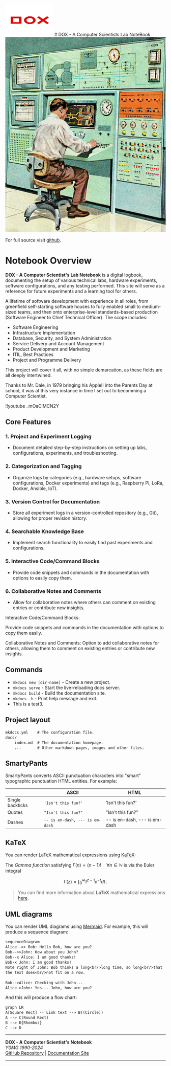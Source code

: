 <img src="image_2024-09-15_111916647.png" width="150" height="100" alt="YOMG Lab Documentation">
# DOX - A Computer Scientists Lab NoteBook

<img src="comp.jpg"  alt="YOMG Lab Documentation">

For full source visit [github](https://github.com/youroldmangaming/DOX/).

# Notebook Overview

**DOX - A Computer Scientist's Lab Notebook** is a digital logbook, documenting the setup of various technical labs, hardware experiments, software configurations, and any testing performed. This site will serve as a reference for future experiments and a learning tool for others.

A lifetime of software development with experience in all roles, from greenfield self-starting software houses to fully enabled small to medium-sized teams, and then onto enterprise-level standards-based production (Software Engineer to Chief Technical Officer). The scope includes:

- Software Engineering
- Infrastructure Implementation
- Database, Security, and System Administration
- Service Delivery and Account Management
- Product Development and Marketing
- ITIL, Best Practices
- Project and Programme Delivery

This project will cover it all, with no simple demarcation, as these fields are all deeply intertwined.

Thanks to Mr. Dale, in 1979 bringing his AppleII into the Parents Day at school, it was at this very instance in time I set out to becomming a Computer Scientist.

!!youtube _mOaCiMCN2Y


## Core Features

### 1. Project and Experiment Logging
- Document detailed step-by-step instructions on setting up labs, configurations, experiments, and troubleshooting.

### 2. Categorization and Tagging
- Organize logs by categories (e.g., hardware setups, software configurations, Docker experiments) and tags (e.g., Raspberry Pi, LoRa, Docker, Ansible, IoT).

### 3. Version Control for Documentation
- Store all experiment logs in a version-controlled repository (e.g., Git), allowing for proper revision history.

### 4. Searchable Knowledge Base
- Implement search functionality to easily find past experiments and configurations.

### 5. Interactive Code/Command Blocks
- Provide code snippets and commands in the documentation with options to easily copy them.

### 6. Collaborative Notes and Comments
- Allow for collaborative notes where others can comment on existing entries or contribute new insights.


Interactive Code/Command Blocks:

Provide code snippets and commands in the documentation with options to copy them easily.

Collaborative Notes and Comments:
Option to add collaborative notes for others, allowing them to comment on existing entries or contribute new insights.

## Commands

* `mkdocs new [dir-name]` - Create a new project.
* `mkdocs serve` - Start the live-reloading docs server.
* `mkdocs build` - Build the documentation site.
* `mkdocs -h` - Print help message and exit.
* This is a test3.
## Project layout

    mkdocs.yml    # The configuration file.
    docs/
        index.md  # The documentation homepage.
        ...       # Other markdown pages, images and other files.




## SmartyPants

SmartyPants converts ASCII punctuation characters into "smart" typographic punctuation HTML entities. For example:

|                |ASCII                          |HTML                         |
|----------------|-------------------------------|-----------------------------|
|Single backticks|`'Isn't this fun?'`            |'Isn't this fun?'            |
|Quotes          |`"Isn't this fun?"`            |"Isn't this fun?"            |
|Dashes          |`-- is en-dash, --- is em-dash`|-- is en-dash, --- is em-dash|


## KaTeX

You can render LaTeX mathematical expressions using [KaTeX](https://khan.github.io/KaTeX/):

The *Gamma function* satisfying $\Gamma(n) = (n-1)!\quad\forall n\in\mathbb N$ is via the Euler integral

$$
\Gamma(z) = \int_0^\infty t^{z-1}e^{-t}dt\,.
$$

> You can find more information about **LaTeX** mathematical expressions [here](http://meta.math.stackexchange.com/questions/5020/mathjax-basic-tutorial-and-quick-reference).


## UML diagrams

You can render UML diagrams using [Mermaid](https://mermaidjs.github.io/). For example, this will produce a sequence diagram:

```mermaid
sequenceDiagram
Alice ->> Bob: Hello Bob, how are you?
Bob-->>John: How about you John?
Bob--x Alice: I am good thanks!
Bob-x John: I am good thanks!
Note right of John: Bob thinks a long<br/>long time, so long<br/>that the text does<br/>not fit on a row.

Bob-->Alice: Checking with John...
Alice->John: Yes... John, how are you?
```

And this will produce a flow chart:

```mermaid
graph LR
A[Square Rect] -- Link text --> B((Circle))
A --> C(Round Rect)
B --> D{Rhombus}
C --> D
```

---

**DOX - A Computer Scientist's Notebook**  
_Y0MG 1990-2024_  
[GitHub Repository](https://github.com/youroldmangaming/DOX/tree/master) | [Documentation Site](https://dox.youroldmangaming.com)

---

